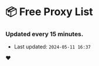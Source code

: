 # :package: Free Proxy List
### Updated every 15 minutes.

- Last updated: `2024-05-11 16:37`

:heart:
